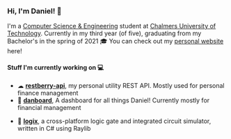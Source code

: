 ### Hi, I'm Daniel! 👋
I'm a [Computer Science & Engineering](https://www.chalmers.se/sv/utbildning/program-pa-grundniva/sidor/datateknik.aspx) student at [Chalmers University of Technology](https://www.chalmers.se). Currently in my third year (of five), graduating from my Bachelor's in the spring of 2021 🎓 You can check out my [personal website](https://dcronqvist.se) here!

#### Stuff I'm currently working on 💻
- ☁ **[restberry-api](https://github.com/dcronqvist/restberry-api)**, my personal utility REST API. Mostly used for personal finance management
- 📌 **[danboard](https://github.com/dcronqvist/danboard)**, A dashboard for all things Daniel! Currently mostly for financial management
<!--- 🔑 **[danpass](https://github.com/dcronqvist/danpass)**, terminal based password manager. Utilizes [fernet encryption](https://cryptography.io/en/latest/fernet.html) for securely storing passwords-->
- 🔌 **[logix](https://github.com/dcronqvist/logix)**, a cross-platform logic gate and integrated circuit simulator, written in C# using Raylib

<!--
**dcronqvist/dcronqvist** is a ✨ _special_ ✨ repository because its `README.md` (this file) appears on your GitHub profile.

Here are some ideas to get you started:

- 🔭 I’m currently working on ...
- 🌱 I’m currently learning ...
- 👯 I’m looking to collaborate on ...
- 🤔 I’m looking for help with ...
- 💬 Ask me about ...
- 📫 How to reach me: ...
- 😄 Pronouns: ...
- ⚡ Fun fact: ...
-->
